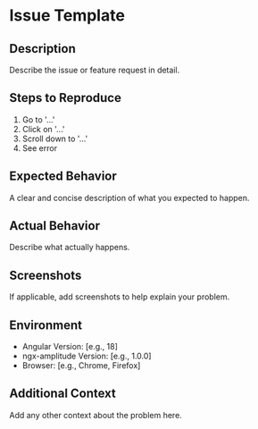 # Issue Template

## Description

Describe the issue or feature request in detail.

## Steps to Reproduce

1. Go to '...'
2. Click on '...'
3. Scroll down to '...'
4. See error

## Expected Behavior

A clear and concise description of what you expected to happen.

## Actual Behavior

Describe what actually happens.

## Screenshots

If applicable, add screenshots to help explain your problem.

## Environment

- Angular Version: [e.g., 18]
- ngx-amplitude Version: [e.g., 1.0.0]
- Browser: [e.g., Chrome, Firefox]

## Additional Context

Add any other context about the problem here.
